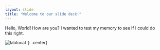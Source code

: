 ```yaml
---
layout: slide
title: "Welcome to our slide deck!"
---
```


Hello, World!
How are you?
I wanted to test my memory to see if I could do this right.

![labtocat](https://octodex.github.com/images/labtocat.png)
{: .center}
